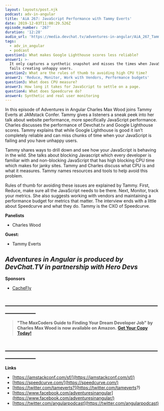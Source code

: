 ```yaml
---
layout: layouts/post.njk
podcast: adv-in-angular
title: 'AiA 267: JavaScript Performance with Tammy Everts'
date: 2019-12-03T11:00:29.526Z
episode_number: '267'
duration: '12:28'
audio_url: 'https://media.devchat.tv/adventures-in-angular/AiA_267_Tammy_Everts.mp3'
tags:
  - adv_in_angular
  - podcast
question1: What makes Google Lighthouse scores less reliable?
answer1: >-
  It only captures a synthetic snapshot and misses the times when JavaScript
  fails creating unhappy users.
question2: What are the rules of thumb to avoiding high CPU time?
answer2: 'Reduce, Monitor, Work with Vendors, Performance budgets'
question3: What does CPU measure?
answer3: How long it takes for JavaScript to settle on a page.
question4: What does Speedcurve do?
answer4: Synthetic and real user monitoring
---
```

In this episode of Adventures in Angular Charles Max Wood joins Tammy Everts at JAMstack Confer. Tammy gives a listeners a sneak peek into her talk about website performance, more specifically JavaScript performance. Charles discusses the performance of Devchat.tv and Google Lighthouse scores. Tammy explains that while Google Lighthouse is good it isn’t completely reliable and can miss chunks of time when your JavaScript is failing and you have unhappy users.

Tammy shares ways to drill down and see how your JavaScript is behaving in the wild. She talks about blocking Javascript which every developer is familiar with and non-blocking JavaScript that has high blocking CPU time which makes for janky sites. Tammy and Charles discuss what CPU is and what it measures. Tammy names resources and tools to help avoid this problem. 

Rules of thumb for avoiding these issues are explained by Tammy. First, Reduce, make sure all the JavaScript needs to be there. Next, Monitor, track your metrics. She also suggests working with vendors and maintaining a performance budget for metrics that matter. The interview ends with a little about Speedcurve and what they do. Tammy is the CXO of Speedcurve. 


**Panelists**

- Charles Wood

**Guest:**

- Tammy Everts

## _Adventures in Angular is produced by DevChat.TV in partnership with Hero Devs_

**Sponsors**

- [CacheFly](https://www.cachefly.com/)

## **\_\_\_\_\_\_\_\_\_\_\_\_\_\_\_\_\_\_\_\_\_\_\_\_\_\_\_\_\_\_\_\_\_\_\_\_\_\_\_\_\_\_\_\_\_\_\_\_\_\_\_\_\_\_\_\_\_\_\_\_**

> **"The MaxCoders Guide to Finding Your Dream Developer Job" by Charles Max Wood is now available on Amazon.**  [**Get Your Copy Today!**](https://www.amazon.com/gp/product/B081MBL5C9/ref=as_li_ss_tl?ie=UTF8&linkCode=sl1&tag=devchattv-20&linkId=9d61363241636e2546ef46abba198746&language=en_US)

## **\_\_\_\_\_\_\_\_\_\_\_\_\_\_\_\_\_\_\_\_\_\_\_\_\_\_\_\_\_\_\_\_\_\_\_\_\_\_\_\_\_\_\_\_\_\_\_\_\_\_\_\_\_\_\_\_\_\_\_\_**


**Links**

- [https://jamstackconf.com/sf/](https://jamstackconf.com/sf/)
- [https://speedcurve.com/](https://speedcurve.com/)
- [https://twitter.com/tameverts?](https://twitter.com/tameverts?)
- [https://www.facebook.com/adventuresinangular](https://www.facebook.com/adventuresinangular/)
- [https://twitter.com/angularpodcast](https://twitter.com/angularpodcast)
